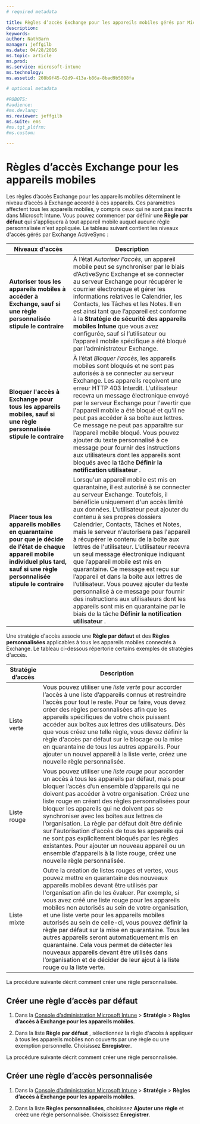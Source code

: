 ```yaml
---
# required metadata

title: Règles d’accès Exchange pour les appareils mobiles gérés par Microsoft Intune | Microsoft Intune
description:
keywords:
author: NathBarn
manager: jeffgilb
ms.date: 04/28/2016
ms.topic: article
ms.prod:
ms.service: microsoft-intune
ms.technology:
ms.assetid: 208b9f45-02d9-413a-b86a-8bad9b5008fa

# optional metadata

#ROBOTS:
#audience:
#ms.devlang:
ms.reviewer: jeffgilb
ms.suite: ems
#ms.tgt_pltfrm:
#ms.custom:

---
```


# Règles d’accès Exchange pour les appareils mobiles
Les règles d’accès Exchange pour les appareils mobiles déterminent le niveau d’accès à Exchange accordé à ces appareils. Ces paramètres affectent tous les appareils mobiles, y compris ceux qui ne sont pas inscrits dans Microsoft Intune. Vous pouvez commencer par définir une **Règle par défaut** qui s'appliquera à tout appareil mobile auquel aucune règle personnalisée n'est appliquée. Le tableau suivant contient les niveaux d'accès gérés par Exchange ActiveSync :

|Niveaux d'accès|Description|
|----------------|---------------|
|**Autoriser tous les appareils mobiles à accéder à Exchange, sauf si une règle personnalisée stipule le contraire**|À l’état *Autoriser l’accès*, un appareil mobile peut se synchroniser par le biais d’ActiveSync Exchange et se connecter au serveur Exchange pour récupérer le courrier électronique et gérer les informations relatives le Calendrier, les Contacts, les Tâches et les Notes. Il en est ainsi tant que l’appareil est conforme à la **Stratégie de sécurité des appareils mobiles Intune** que vous avez configurée, sauf si l’utilisateur ou l’appareil mobile spécifique a été bloqué par l’administrateur Exchange.|
|**Bloquer l'accès à Exchange pour tous les appareils mobiles, sauf si une règle personnalisée stipule le contraire**|À l’état *Bloquer l’accès*, les appareils mobiles sont bloqués et ne sont pas autorisés à se connecter au serveur Exchange. Les appareils reçoivent une erreur HTTP 403 Interdit. L'utilisateur recevra un message électronique envoyé par le serveur Exchange pour l'avertir que l'appareil mobile a été bloqué et qu'il ne peut pas accéder à sa boîte aux lettres. Ce message ne peut pas apparaître sur l’appareil mobile bloqué. Vous pouvez ajouter du texte personnalisé à ce message pour fournir des instructions aux utilisateurs dont les appareils sont bloqués avec la tâche **Définir la notification utilisateur** .|
|**Placer tous les appareils mobiles en quarantaine pour que je décide de l'état de chaque appareil mobile individuel plus tard, sauf si une règle personnalisée stipule le contraire**|Lorsqu'un appareil mobile est mis en quarantaine, il est autorisé à se connecter au serveur Exchange. Toutefois, il bénéficie uniquement d'un accès limité aux données. L'utilisateur peut ajouter du contenu à ses propres dossiers Calendrier, Contacts, Tâches et Notes, mais le serveur n'autorisera pas l'appareil à récupérer le contenu de la boîte aux lettres de l'utilisateur. L’utilisateur recevra un seul message électronique indiquant que l’appareil mobile est mis en quarantaine. Ce message est reçu sur l’appareil et dans la boîte aux lettres de l’utilisateur. Vous pouvez ajouter du texte personnalisé à ce message pour fournir des instructions aux utilisateurs dont les appareils sont mis en quarantaine par le biais de la tâche **Définir la notification utilisateur** .|

Une stratégie d'accès associe une **Règle par défaut** et des **Règles personnalisées** applicables à tous les appareils mobiles connectés à Exchange. Le tableau ci-dessous répertorie certains exemples de stratégies d'accès.

|Stratégie d’accès|Description|
|-------------------|---------------|
|Liste verte|Vous pouvez utiliser une *liste verte* pour accorder l’accès à une liste d’appareils connus et restreindre l’accès pour tout le reste. Pour ce faire, vous devez créer des règles personnalisées afin que les appareils spécifiques de votre choix puissent accéder aux boîtes aux lettres des utilisateurs. Dès que vous créez une telle règle, vous devez définir la règle d'accès par défaut sur le blocage ou la mise en quarantaine de tous les autres appareils. Pour ajouter un nouvel appareil à la liste verte, créez une nouvelle règle personnalisée.|
|Liste rouge|Vous pouvez utiliser une *liste rouge* pour accorder un accès à tous les appareils par défaut, mais pour bloquer l’accès d’un ensemble d’appareils qui ne doivent pas accéder à votre organisation. Créez une liste rouge en créant des règles personnalisées pour bloquer les appareils qui ne doivent pas se synchroniser avec les boîtes aux lettres de l’organisation. La règle par défaut doit être définie sur l'autorisation d'accès de tous les appareils qui ne sont pas explicitement bloqués par les règles existantes. Pour ajouter un nouveau appareil ou un ensemble d'appareils à la liste rouge, créez une nouvelle règle personnalisée.|
|Liste mixte|Outre la création de listes rouges et vertes, vous pouvez mettre en quarantaine des nouveaux appareils mobiles devant être utilisés par l'organisation afin de les évaluer. Par exemple, si vous avez créé une liste rouge pour les appareils mobiles non autorisés au sein de votre organisation, et une liste verte pour les appareils mobiles autorisés au sein de celle-ci, vous pouvez définir la règle par défaut sur la mise en quarantaine. Tous les autres appareils seront automatiquement mis en quarantaine. Cela vous permet de détecter les nouveaux appareils devant être utilisés dans l’organisation et de décider de leur ajout à la liste rouge ou la liste verte.|
La procédure suivante décrit comment créer une règle personnalisée.

## Créer une règle d’accès par défaut

1.  Dans la [Console d’administration Microsoft Intune](http://manage.microsoft.com) &gt; **Stratégie** &gt; **Règles d’accès à Exchange pour les appareils mobiles**.

2.  Dans la liste **Règle par défaut** , sélectionnez la règle d'accès à appliquer à tous les appareils mobiles non couverts par une règle ou une exemption personnelle. Choisissez **Enregistrer**.

La procédure suivante décrit comment créer une règle personnalisée.

## Créer une règle d’accès personnalisée

1. Dans la [Console d’administration Microsoft Intune](http://manage.microsoft.com) &gt; **Stratégie** &gt; **Règles d’accès à Exchange pour les appareils mobiles**.

2.  Dans la liste **Règles personnalisées**, choisissez **Ajouter une règle** et créez une règle personnalisée. Choisissez **Enregistrer**.


<!--HONumber=May16_HO1-->


